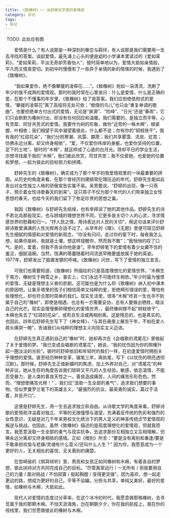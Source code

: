 ```yaml
---
title: 《致橡树》—— 谈舒婷文字里的爱情观
category: 杂记
tags:
- 杂记
---
```


![]() TODO: 此处应有图

&emsp;&emsp;爱情是什么？有人说那是一种深刻的眷恋与羁绊，有人说那是我们需要用一生去寻找的答案。谈起爱情，最先涌上心头的便是幼时小学课本里读过的《爱如茉莉》。“爱如茉莉，平淡无奇却芳香怡人”，彼时简单地以为，爱情大抵如亲情般，平凡而又情真意切。到初中时慢慢有了一些异于亲情的新的情愫的时候，我遇到了《致橡树》。

&emsp;&emsp;“我如果爱你，绝不像攀援的凌霄花……”。《致橡树》宛如一涓清流，洗刷了年少的我不成熟的爱情观。那时的我时常在心里发问：什么是爱情，什么是正确的爱。在那个不懂事的年岁里，《致橡树》给了我答案。我们应拒绝依附式的爱情，“攀援的凌霄花”离了高枝将无处可依；“痴情的鸟儿”也只会“重复单调的歌曲”。也要拒绝单方付出式的爱情，无论是“泉源”、“险峰”、“日光”还是“春雨”，它们只会默默为橡树付出，却没有任何回应和温暖。我们需要的，是独立而平等、心有灵犀、同甘共苦式的爱情。我要作为树的形象，做你“近旁的一株木棉”，根紧握，叶相依；我们相望于风中凝望着彼此，什么都不说；你有你的“铜枝铁干”，我有我的“红硕花朵”，“我们分担寒潮、风雷、霹雳；我们共享雾霭、流岚、虹霓；仿佛永远分离，却又终身相依”，“爱，不仅爱你伟岸的身躯，也爱你坚持的位置，足下的土地”。彼时的“木棉”，就这样成了心底的白月光。除却平日的学业生活，亦想寻找属于我的“木棉”，我们彼此欣赏，同甘共苦；我不仅爱她，也爱她的位置和梦想，一起为彼此的目标努力和拼搏。

&emsp;&emsp;舒婷先生的《致橡树》，确实成为了那个年岁的我爱情观里的一块最重要的拼图。从历史的角度来看，在那个曾经历封建纲常伦理压迫的年代，舒婷先生能如此发出对女性独立人格的骄傲宣告实属不易。吴思敬说，“舒婷的出现，像一只燕子，预示着女性诗歌春天的到来”。这只燕子不仅为那个年代的人们带来独立女性思想的春天，也给今天的我们留下了弥足珍贵的思想之巢。

&emsp;&emsp;我因《致橡树》与舒婷先生结缘，也有幸拜读了她的其他作品。舒婷先生的诗不若北岛那般现实，也与顾城的理想世界不同，它更多是关切个人的心灵，寻求情感世界的慰藉和归一。“抒人民之情，用诗表达对人民的关切”，用这句话来评价舒婷诗歌里满满的人性光辉再合适不过了。从早年的《赠》、《无题》里便可窥见舒婷先生细腻的情感和对爱情的新观念，“你没有问问，走过你的窗下时，每夜我怎么想，如果你是树，我就是土壤，想这样提醒你，然而我不敢”；“我悄悄的叹了口气，是的，爱着，但我不告诉你他是谁”。早年舒婷笔下的爱情有着少女藏不住的羞涩，细腻温婉。当然，饱满的蓓蕾随着时间流逝早晚要盛放属于她的英姿。1977年，舒婷发出了振聋发聩的呼喊，《致橡树》问世，写下了爱情的独立宣言。

&emsp;&emsp;可我们也需要知道，《致橡树》所描绘的只是高度理想化的爱情世界。“木棉生于南方，橡树生于朔雪之乡，事实上，它们永远不可能终生相依。”年少时最为憧憬的爱情，无疑是理想主义者的悲剧。这可能也是为什么将《致橡树》纳入初中课本的原因吧，让象牙塔里的孩子们相信简单又纯粹的爱，拒绝畸形错误的爱，哪怕有些理想化，却也符合那时简单的我们。现实生活里，很多“木棉”终其一生也寻不到属于自己的“橡树”，即使是相遇，也总有一方需要妥协，总有人要做出牺牲，暗淡自己的光芒。现实会慢慢撕碎理想化的爱情世界，，最终橡树撑不起“铜枝铁干”，木棉也失去了“红硕的花朵”，或苟且生活或两相别离。这是残忍的，也是真实的。也因此，四年后舒婷先生写下了《神女峰》，“与其在悬崖上展览千年，不如在爱人肩头痛哭一晚”，告诫我们从纯粹的理想主义向现实主义迈进。

&emsp;&emsp;在舒婷先生真正遇到自己的“橡树”时，她却再次在《会唱歌的鸢尾花》里做起了关于爱情的梦。“我已变成会唱歌的鸢尾花”，她说，“我的忧伤因为你的照耀升起一圈淡淡的光轮”。彼时的舒婷依旧和年轻时的我们一样，在初逢爱情时拥抱关乎理想的爱情。直至经历种种变革，辍笔三年，再执笔，写下《以忧伤的明亮透彻沉默》。那时候，舒婷先生正值新婚时的焦虑，加上外界对自己，对“鸢尾花”的种种非议，她从生存的角度告诉我们琐碎又平凡的人生经验。敏感，依恋温情，不能忍受暴力，是人类的善良天性之一。善良造成痛苦，人间的痛苦形形色色。然而，“理想使痛苦光辉！” ，我们应“汲取一生全部的勇气”，追求我们想要的事物。恰似罗曼罗兰笔下的英雄主义，“最强烈的抗议，最英勇的诚实，莫过于活着，并且开口”。

&emsp;&emsp;这便是舒婷先生，用一生去追求独立和自由。从诗歌文学的角度来看，舒婷诗歌的爱情观洋溢着对独立、平等的无限憧憬与渴望，充满着反传统的色彩和强烈的女性意识，无疑是对几千年来男权文化统治下的男人定义的神圣传统贞节爱情观的叛逆与挑战。也因此，虽然《致橡树》描述的是高度理想化的爱情观，但就我而言，我愿意汲取一生全部的勇气与现实抗争，去追求那份互相独立又互相理解，仿佛永远分离却又终身相依的感情。正如《赠别》所言：“要是没有离别和重逢/要是不敢承担欢愉与悲痛/灵魂有什么意义/还叫什么人生？” 因为你，我愿意成为一个更好的人，无关相处的喜悦，无关离别的痛楚。

&emsp;&emsp;在宫崎骏的《侧耳倾听》里，男孩和女孩正如同橡树和木棉，有着各自的梦想，彼此扶持对方共同完成自己的目标。“尽管离家远行 / 一无所有 / 但我要用自己的力量 / 面对挑战 / 不怕寂寞 / 挺起胸膛 / 变得更坚强”。因为喜欢，想一起走更远的路，想成为更好的自己。平等不谄媚，分担与共享，单纯又美好。最好的爱情，如橡树与木棉，大抵如此。

&emsp;&emsp;现代人对爱情的态度过分草率。在这个冰冷的时代，我愿意做那株橡树，去寻觅属于我的那颗木棉。不怕天涯海角，岂在朝朝夕夕，你在我的航程上，我在你的视线里，我们甘愿做彼此的橡树与木棉。